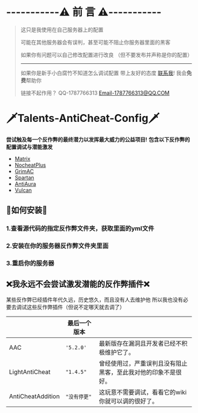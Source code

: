 # -----------⚠️ 前 言 ⚠️-----------

> 这只是我使用在自己服务器上的配置
>
> 可能在其他服务器会有误判，甚至可能不阻止你服务器里面的黑客
> 
> 如果你有问题可以自己修改配置进行改良
> （但不要发布并声称是你的配置）
> 
> ---
> 如果你是新手小白腐竹不知道怎么调试配置
>带上友好的态度 [联系我](https://qm.qq.com/cgi-bin/qm/qr?k=R0L6OiGpg-kWrQqN9aLLuVgArLZyGrFg&noverify=0)!
>我会**免费**帮助你
> 
> 链接不起作用？
> QQ-1787766313
> Email-1787766313@QQ.COM


# 🗡Talents-AntiCheat-Config🗡

 **尝试触及每一个反作弊的最终潜力以发挥最大威力的公益项目!**
 **包含以下反作弊的配置调试与潜能激发**
 - [Matrix](https://matrix.rip)
 - [NocheatPlus](https://github.com/Updated-NoCheatPlus/NoCheatPlus)
 - [GrimAC](https://grim.ac)
 - [Spartan](https://www.spigotmc.org/resources/spartan-advanced-anti-cheat-cheat-detection-hack-blocker-1-7-1-19-2-10-summer-sale.25638/)
 - [AntiAura](https://www.spigotmc.org/resources/antiaura-%C2%BB-reliable-cheat-detection-%C2%BB-anti-cheat-plugin.1368/update?update=16048)
 - [Vulcan](https://www.spigotmc.org/resources/vulcan-anti-cheat-advanced-cheat-detection-1-7-1-19.83626/)
 

## 🔧如何安装🔧

### 1.查看源代码的指定反作弊文件夹，获取里面的yml文件
###  2.安装在你的服务器反作弊文件夹里面
###  3.重启你的服务器


## ❌我永远不会尝试激发潜能的反作弊插件❌

某些反作弊已经插件年代久远，历史悠久，而且没有人去维护他
所以我也没有必要去调试这些反作弊插件（但说不定哪天就去调了）

|                |最后一个版本                         |                         |
|----------------|-------------------------------|-----------------------------|
|AAC|`'5.2.0'`            |最新版存在漏洞且开发者已经不积极维护它了。|
|LightAntiCheat          |`"1.4.5"`            |曾经使用过，严重误判且没有阻止黑客，至此我对他的印象不是很好。            |
|AntiCheatAddition          |`"没有停更"`            |这玩意不需要调试，看看它的wiki你就可以调的很好了。            |
